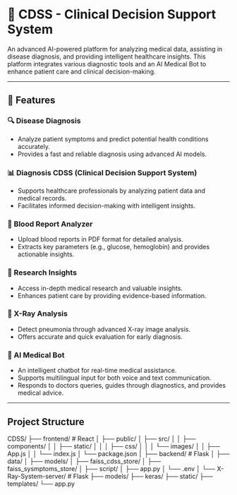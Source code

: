 # 🏥 CDSS - Clinical Decision Support System

An advanced AI-powered platform for analyzing medical data, assisting in disease diagnosis, and providing intelligent healthcare insights. This platform integrates various diagnostic tools and an AI Medical Bot to enhance patient care and clinical decision-making.

---

## 📌 Features  

### 🔍 Disease Diagnosis  
- Analyze patient symptoms and predict potential health conditions accurately.  
- Provides a fast and reliable diagnosis using advanced AI models.  

### 📊 Diagnosis CDSS (Clinical Decision Support System)  
- Supports healthcare professionals by analyzing patient data and medical records.  
- Facilitates informed decision-making with intelligent insights.  

### 🧪 Blood Report Analyzer  
- Upload blood reports in PDF format for detailed analysis.  
- Extracts key parameters (e.g., glucose, hemoglobin) and provides actionable insights.  

### 🔬 Research Insights  
- Access in-depth medical research and valuable insights.  
- Enhances patient care by providing evidence-based information.  

### 🩻 X-Ray Analysis  
- Detect pneumonia through advanced X-ray image analysis.  
- Offers accurate and quick evaluation for early diagnosis.  

### 🤖 AI Medical Bot  
- An intelligent chatbot for real-time medical assistance.
- Supports multilingual input for both voice and text communication.
- Responds to doctors queries, guides through diagnostics, and provides medical advice.  

---

## Project Structure

CDSS/
├── frontend/                 # React
│   ├── public/
│   ├── src/
│   │   ├── components/
│   │   ├── static/
│   │   │   ├── css/
│   │   │   └── images/
│   │   ├── App.js
│   │   └── index.js
│   └── package.json
│
├── backend/                  # Flask
│   ├── data/
│   ├── models/
│   ├── faiss_cdss_store/
│   ├── faiss_sysmptoms_store/
│   ├── script/
│   ├── app.py
│   └── .env
│
└── X-Ray-System-server/      # Flask
    ├── models/
    ├── keras/
    ├── static/
    ├── templates/
    └── app.py

